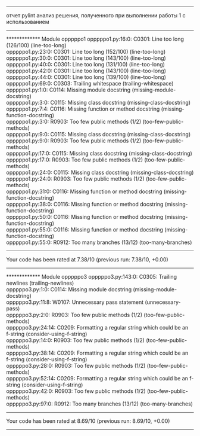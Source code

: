 ------------------------------------------------------------------

отчет pylint анализ решения, полученного при выполнении работы 1 с использованием 

------------------------------------------------------------------

************* Module opppppo1
opppppo1.py:16:0: C0301: Line too long (126/100) (line-too-long)\
opppppo1.py:23:0: C0301: Line too long (152/100) (line-too-long)\
opppppo1.py:30:0: C0301: Line too long (143/100) (line-too-long)\
opppppo1.py:40:0: C0301: Line too long (131/100) (line-too-long)\
opppppo1.py:42:0: C0301: Line too long (143/100) (line-too-long)\
opppppo1.py:44:0: C0301: Line too long (139/100) (line-too-long)\
opppppo1.py:69:0: C0303: Trailing whitespace (trailing-whitespace)\
opppppo1.py:1:0: C0114: Missing module docstring (missing-module-docstring)\
opppppo1.py:3:0: C0115: Missing class docstring (missing-class-docstring)\
opppppo1.py:7:4: C0116: Missing function or method docstring (missing-function-docstring)\
opppppo1.py:3:0: R0903: Too few public methods (1/2) (too-few-public-methods)\
opppppo1.py:9:0: C0115: Missing class docstring (missing-class-docstring)\
opppppo1.py:9:0: R0903: Too few public methods (1/2) (too-few-public-methods)\
opppppo1.py:17:0: C0115: Missing class docstring (missing-class-docstring)\
opppppo1.py:17:0: R0903: Too few public methods (1/2) (too-few-public-methods)\
opppppo1.py:24:0: C0115: Missing class docstring (missing-class-docstring)\
opppppo1.py:24:0: R0903: Too few public methods (1/2) (too-few-public-methods)\
opppppo1.py:31:0: C0116: Missing function or method docstring (missing-function-docstring)\
opppppo1.py:38:0: C0116: Missing function or method docstring (missing-function-docstring)\
opppppo1.py:50:0: C0116: Missing function or method docstring (missing-function-docstring)\
opppppo1.py:55:0: C0116: Missing function or method docstring (missing-function-docstring)\
opppppo1.py:55:0: R0912: Too many branches (13/12) (too-many-branches)

------------------------------------------------------------------

Your code has been rated at 7.38/10 (previous run: 7.38/10, +0.00)

------------------------------------------------------------------

************* Module opppppo3
opppppo3.py:143:0: C0305: Trailing newlines (trailing-newlines)\
opppppo3.py:1:0: C0114: Missing module docstring (missing-module-docstring)\
opppppo3.py:11:8: W0107: Unnecessary pass statement (unnecessary-pass)\
opppppo3.py:2:0: R0903: Too few public methods (1/2) (too-few-public-methods)\
opppppo3.py:24:14: C0209: Formatting a regular string which could be an f-string (consider-using-f-string)\
opppppo3.py:14:0: R0903: Too few public methods (1/2) (too-few-public-methods)\
opppppo3.py:38:14: C0209: Formatting a regular string which could be an f-string (consider-using-f-string)\
opppppo3.py:28:0: R0903: Too few public methods (1/2) (too-few-public-methods)\
opppppo3.py:52:14: C0209: Formatting a regular string which could be an f-string (consider-using-f-string)\
opppppo3.py:42:0: R0903: Too few public methods (1/2) (too-few-public-methods)\
opppppo3.py:97:0: R0912: Too many branches (13/12) (too-many-branches)

------------------------------------------------------------------

Your code has been rated at 8.69/10 (previous run: 8.69/10, +0.00)

------------------------------------------------------------------